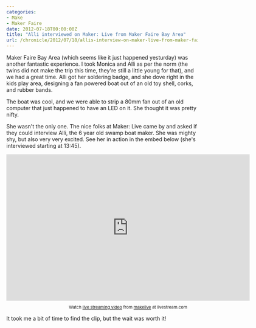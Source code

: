 ```yaml
---
categories:
- Make
- Maker Faire
date: 2012-07-18T00:00:00Z
title: "Alli interviewed on Maker: Live from Maker Faire Bay Area"
url: /chronicle/2012/07/18/allis-interview-on-maker-live-from-maker-faire-bay-area/
---
```


Maker Faire Bay Area (which seems like it just happened yesturday) was another fantastic experience. I took Monica and Alli as per the norm (the twins did not make the trip this time, they're still a little young for that), and we had a great time. Alli got her soldering badge, and she dove right in the kids play area, designing a fan powered boat out of an old toy shell, corks, and rubber bands.

The boat was cool, and we were able to strip a 80mm fan out of an old computer that just happened to have an LED on it. She thought it was pretty nifty.

She wasn't the only one. The nice folks at Maker: Live came by and asked if they could interview Alli, the 6 year old swamp boat maker. She was mighty shy, but also very very excited. See her in action in the embed below (she's interviewed starting at 13:45).

<iframe width="640" height="385" src="http://cdn.livestream.com/embed/makelive?layout=4&clip=flv_fc5af53b-027a-4cae-8505-caa4ea8b9e3f&color=0xe7e7e7&autoPlay=false&mute=false&iconColorOver=0x888888&iconColor=0x777777&allowchat=true&height=385&width=640" style="border:0;outline:0" frameborder="0" scrolling="no"></iframe><div style="font-size:11px;padding-top:10px;text-align:center;width:640px">Watch <a href=http://www.livestream.com/?utm_source=lsplayer&amp;utm_medium=embed&amp;utm_campaign=footerlinks title=live streaming video>live streaming video</a> from <a href=http://www.livestream.com/makelive?utm_source=lsplayer&amp;utm_medium=embed&amp;utm_campaign=footerlinks title=Watch makelive at livestream.com>makelive</a> at livestream.com</div>

It took me a bit of time to find the clip, but the wait was worth it!
